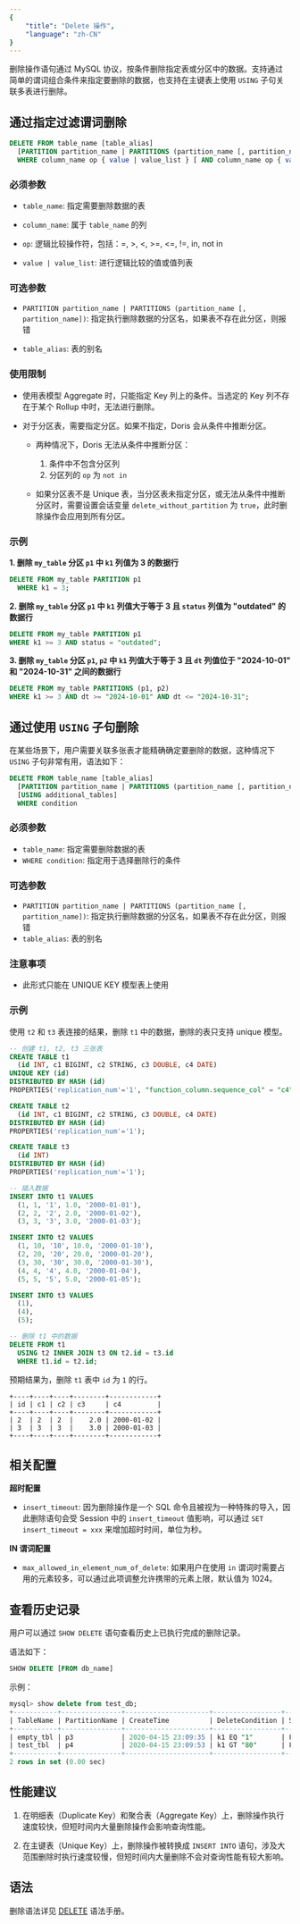```yaml
---
{
    "title": "Delete 操作",
    "language": "zh-CN"
}
---
```


删除操作语句通过 MySQL 协议，按条件删除指定表或分区中的数据。支持通过简单的谓词组合条件来指定要删除的数据，也支持在主键表上使用 `USING` 子句关联多表进行删除。

## 通过指定过滤谓词删除

```sql
DELETE FROM table_name [table_alias]
  [PARTITION partition_name | PARTITIONS (partition_name [, partition_name])]
  WHERE column_name op { value | value_list } [ AND column_name op { value | value_list } ...];
```

### 必须参数

- `table_name`: 指定需要删除数据的表

- `column_name`: 属于 `table_name` 的列

- `op`: 逻辑比较操作符，包括：=, >, <, >=, <=, !=, in, not in

- `value | value_list`: 进行逻辑比较的值或值列表

### 可选参数

- `PARTITION partition_name | PARTITIONS (partition_name [, partition_name])`: 指定执行删除数据的分区名，如果表不存在此分区，则报错

- `table_alias`: 表的别名

### 使用限制

- 使用表模型 Aggregate 时，只能指定 Key 列上的条件。当选定的 Key 列不存在于某个 Rollup 中时，无法进行删除。

- 对于分区表，需要指定分区。如果不指定，Doris 会从条件中推断分区。

  - 两种情况下，Doris 无法从条件中推断分区：
    1. 条件中不包含分区列
    2. 分区列的 `op` 为 `not in`

  - 如果分区表不是 Unique 表，当分区表未指定分区，或无法从条件中推断分区时，需要设置会话变量 `delete_without_partition` 为 `true`，此时删除操作会应用到所有分区。

### 示例

**1. 删除 `my_table` 分区 `p1` 中 `k1` 列值为 3 的数据行**

```sql
DELETE FROM my_table PARTITION p1
  WHERE k1 = 3;
```

**2. 删除 `my_table` 分区 `p1` 中 `k1` 列值大于等于 3 且 `status` 列值为 "outdated" 的数据行**

```sql
DELETE FROM my_table PARTITION p1
WHERE k1 >= 3 AND status = "outdated";
```

**3. 删除 `my_table` 分区 `p1`, `p2` 中 `k1` 列值大于等于 3 且 `dt` 列值位于 "2024-10-01" 和 "2024-10-31" 之间的数据行**

```sql
DELETE FROM my_table PARTITIONS (p1, p2)
WHERE k1 >= 3 AND dt >= "2024-10-01" AND dt <= "2024-10-31";
```

## 通过使用 `USING` 子句删除

在某些场景下，用户需要关联多张表才能精确确定要删除的数据，这种情况下 `USING` 子句非常有用，语法如下：

```sql
DELETE FROM table_name [table_alias]
  [PARTITION partition_name | PARTITIONS (partition_name [, partition_name])]
  [USING additional_tables]
  WHERE condition
```

### 必须参数

- `table_name`: 指定需要删除数据的表
- `WHERE condition`: 指定用于选择删除行的条件

### 可选参数

- `PARTITION partition_name | PARTITIONS (partition_name [, partition_name])`: 指定执行删除数据的分区名，如果表不存在此分区，则报错
- `table_alias`: 表的别名

### 注意事项

- 此形式只能在 UNIQUE KEY 模型表上使用

### 示例

使用 `t2` 和 `t3` 表连接的结果，删除 `t1` 中的数据，删除的表只支持 unique 模型。

```sql
-- 创建 t1, t2, t3 三张表
CREATE TABLE t1
  (id INT, c1 BIGINT, c2 STRING, c3 DOUBLE, c4 DATE)
UNIQUE KEY (id)
DISTRIBUTED BY HASH (id)
PROPERTIES('replication_num'='1', "function_column.sequence_col" = "c4");

CREATE TABLE t2
  (id INT, c1 BIGINT, c2 STRING, c3 DOUBLE, c4 DATE)
DISTRIBUTED BY HASH (id)
PROPERTIES('replication_num'='1');

CREATE TABLE t3
  (id INT)
DISTRIBUTED BY HASH (id)
PROPERTIES('replication_num'='1');

-- 插入数据
INSERT INTO t1 VALUES
  (1, 1, '1', 1.0, '2000-01-01'),
  (2, 2, '2', 2.0, '2000-01-02'),
  (3, 3, '3', 3.0, '2000-01-03');

INSERT INTO t2 VALUES
  (1, 10, '10', 10.0, '2000-01-10'),
  (2, 20, '20', 20.0, '2000-01-20'),
  (3, 30, '30', 30.0, '2000-01-30'),
  (4, 4, '4', 4.0, '2000-01-04'),
  (5, 5, '5', 5.0, '2000-01-05');

INSERT INTO t3 VALUES
  (1),
  (4),
  (5);

-- 删除 t1 中的数据
DELETE FROM t1
  USING t2 INNER JOIN t3 ON t2.id = t3.id
  WHERE t1.id = t2.id;
```

预期结果为，删除 `t1` 表中 `id` 为 `1` 的行。

```Plain
+----+----+----+--------+------------+
| id | c1 | c2 | c3     | c4         |
+----+----+----+--------+------------+
| 2  | 2  | 2  |    2.0 | 2000-01-02 |
| 3  | 3  | 3  |    3.0 | 2000-01-03 |
+----+----+----+--------+------------+
```

## 相关配置

**超时配置**

- `insert_timeout`: 因为删除操作是一个 SQL 命令且被视为一种特殊的导入，因此删除语句会受 Session 中的 `insert_timeout` 值影响，可以通过 `SET insert_timeout = xxx` 来增加超时时间，单位为秒。

**IN 谓词配置**

- `max_allowed_in_element_num_of_delete`: 如果用户在使用 `in` 谓词时需要占用的元素较多，可以通过此项调整允许携带的元素上限，默认值为 1024。

## 查看历史记录

用户可以通过 `SHOW DELETE` 语句查看历史上已执行完成的删除记录。

语法如下：

```sql
SHOW DELETE [FROM db_name]
```

示例：

```sql
mysql> show delete from test_db;
+-----------+---------------+---------------------+-----------------+----------+
| TableName | PartitionName | CreateTime          | DeleteCondition | State    |
+-----------+---------------+---------------------+-----------------+----------+
| empty_tbl | p3            | 2020-04-15 23:09:35 | k1 EQ "1"       | FINISHED |
| test_tbl  | p4            | 2020-04-15 23:09:53 | k1 GT "80"      | FINISHED |
+-----------+---------------+---------------------+-----------------+----------+
2 rows in set (0.00 sec)
```

## 性能建议

1. 在明细表（Duplicate Key）和聚合表（Aggregate Key）上，删除操作执行速度较快，但短时间内大量删除操作会影响查询性能。

2. 在主键表（Unique Key）上，删除操作被转换成 `INSERT INTO` 语句，涉及大范围删除时执行速度较慢，但短时间内大量删除不会对查询性能有较大影响。

## 语法

删除语法详见 [DELETE](../../sql-manual/sql-statements/data-modification/DML/DELETE) 语法手册。

